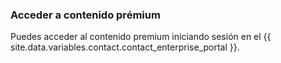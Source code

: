 
### Acceder a contenido prémium

Puedes acceder al contenido premium iniciando sesión en el {{ site.data.variables.contact.contact_enterprise_portal }}.
